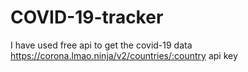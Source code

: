 # COVID-19-tracker
I have used free api to get the covid-19 data
https://corona.lmao.ninja/v2/countries/:country api key

